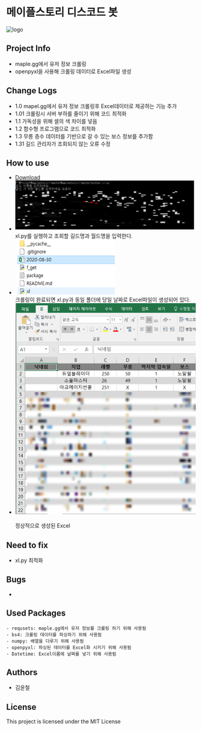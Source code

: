 # 메이플스토리 디스코드 봇
![logo](https://ssl.nx.com/s2/game/maplestory/renewal/common/logo.png)
## Project Info
- maple.gg에서 유저 정보 크롤링
- openpyxl을 사용해 크롤링 데이터로 Excel파일 생성
## Change Logs
- 1.0 mapel.gg에서 유저 정보 크롤링후 Excel데이터로 제공하는 기능 추가
- 1.01 크롤링시 서버 부하를 줄이기 위해 코드 최적화
- 1.1 가독성을 위해 셀의 색 차이를 넣음 
- 1.2 함수형 프로그램으로 코드 최적화 
- 1.3 무릉 층수 데이터를 기반으로 갈 수 있는 보스 정보를 추가함
- 1.31 길드 관리자가 조회되지 않는 오류 수정
## How to use
- [Download](https://github.com/kimyooncheol/maplestoryxl/archive/master.zip)
- ![how_1](https://github.com/kimyooncheol/maplestoryxl/blob/master/how_to_use/how_1.PNG?raw=true)<br>
  xl.py를 실행하고 조회할 길드명과 월드명을 입력한다.<br>
- ![how_2](https://github.com/kimyooncheol/maplestoryxl/blob/master/how_to_use/how_2.PNG?raw=true)<br>
  크롤링이 완료되면 xl.py과 동일 폴더에 당일 날짜로 Excel파일이 생성되어 있다.<br>
- ![how_3](https://github.com/kimyooncheol/maplestoryxl/blob/master/how_to_use/how_3.PNG?raw=true)<br>  
  정상적으로 생성된 Excel 
   
## Need to fix
- xl.py 최적화
## Bugs
- 
## Used Packages
```
- requsets: maple.gg에서 유저 정보를 크롤링 하기 위해 사용됨
- bs4: 크롤링 데이터를 파싱하기 위해 사용됨
- numpy: 배열을 다루기 위해 사용됨
- openpyxl: 파싱된 데이터를 Excel화 시키기 위해 사용됨
- Datetime: Excel이름에 날짜를 넣기 위해 사용됨
```
## Authors
- 김윤철
## License
This project is licensed under the MIT License


